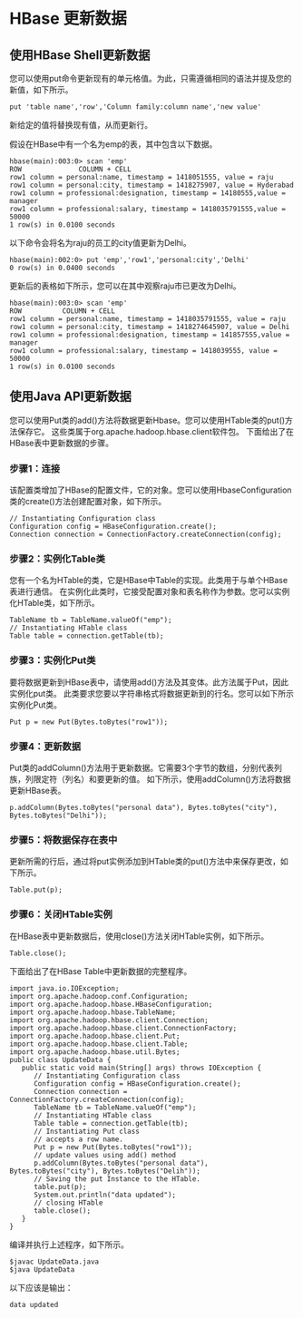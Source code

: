 # HBase 更新数据
## 使用HBase Shell更新数据
您可以使用put命令更新现有的单元格值。为此，只需遵循相同的语法并提及您的新值，如下所示。
```text
put 'table name','row','Column family:column name','new value'
```

新给定的值将替换现有值，从而更新行。

假设在HBase中有一个名为emp的表，其中包含以下数据。
```text
hbase(main):003:0> scan 'emp'
ROW              COLUMN + CELL
row1 column = personal:name, timestamp = 1418051555, value = raju
row1 column = personal:city, timestamp = 1418275907, value = Hyderabad
row1 column = professional:designation, timestamp = 14180555,value = manager
row1 column = professional:salary, timestamp = 1418035791555,value = 50000
1 row(s) in 0.0100 seconds
```

以下命令会将名为raju的员工的city值更新为Delhi。
```text
hbase(main):002:0> put 'emp','row1','personal:city','Delhi'
0 row(s) in 0.0400 seconds
```

更新后的表格如下所示，您可以在其中观察raju市已更改为Delhi。
```text
hbase(main):003:0> scan 'emp'
ROW          COLUMN + CELL
row1 column = personal:name, timestamp = 1418035791555, value = raju
row1 column = personal:city, timestamp = 1418274645907, value = Delhi
row1 column = professional:designation, timestamp = 141857555,value = manager
row1 column = professional:salary, timestamp = 1418039555, value = 50000
1 row(s) in 0.0100 seconds
```

## 使用Java API更新数据
您可以使用Put类的add()方法将数据更新Hbase。您可以使用HTable类的put()方法保存它。
这些类属于org.apache.hadoop.hbase.client软件包。
下面给出了在HBase表中更新数据的步骤。

### 步骤1：连接
该配置类增加了HBase的配置文件，它的对象。您可以使用HbaseConfiguration类的create()方法创建配置对象，如下所示。
```text
// Instantiating Configuration class
Configuration config = HBaseConfiguration.create();
Connection connection = ConnectionFactory.createConnection(config);
```

### 步骤2：实例化Table类
您有一个名为HTable的类，它是HBase中Table的实现。此类用于与单个HBase表进行通信。
在实例化此类时，它接受配置对象和表名称作为参数。您可以实例化HTable类，如下所示。
```text
TableName tb = TableName.valueOf("emp");
// Instantiating HTable class
Table table = connection.getTable(tb);
```

### 步骤3：实例化Put类
要将数据更新到HBase表中，请使用add()方法及其变体。此方法属于Put，因此实例化put类。
此类要求您要以字符串格式将数据更新到的行名。您可以如下所示实例化Put类。
```text
Put p = new Put(Bytes.toBytes("row1"));
```

### 步骤4：更新数据
Put类的addColumn()方法用于更新数据。它需要3个字节的数组，分别代表列族，列限定符（列名）和要更新的值。
如下所示，使用addColumn()方法将数据更新HBase表。
```text
p.addColumn(Bytes.toBytes("personal data"), Bytes.toBytes("city"), Bytes.toBytes("Delhi"));
```

### 步骤5：将数据保存在表中
更新所需的行后，通过将put实例添加到HTable类的put()方法中来保存更改，如下所示。
```text
Table.put(p);
```

### 步骤6：关闭HTable实例
在HBase表中更新数据后，使用close()方法关闭HTable实例，如下所示。
```text
Table.close();
```

下面给出了在HBase Table中更新数据的完整程序。
```text
import java.io.IOException;
import org.apache.hadoop.conf.Configuration;
import org.apache.hadoop.hbase.HBaseConfiguration; 
import org.apache.hadoop.hbase.TableName;
import org.apache.hadoop.hbase.client.Connection;
import org.apache.hadoop.hbase.client.ConnectionFactory; 
import org.apache.hadoop.hbase.client.Put;
import org.apache.hadoop.hbase.client.Table;
import org.apache.hadoop.hbase.util.Bytes;
public class UpdateData {
   public static void main(String[] args) throws IOException {
      // Instantiating Configuration class
      Configuration config = HBaseConfiguration.create();
      Connection connection = ConnectionFactory.createConnection(config);
      TableName tb = TableName.valueOf("emp");
      // Instantiating HTable class
      Table table = connection.getTable(tb);
      // Instantiating Put class
      // accepts a row name.
      Put p = new Put(Bytes.toBytes("row1"));
      // update values using add() method 
      p.addColumn(Bytes.toBytes("personal data"), Bytes.toBytes("city"), Bytes.toBytes("Delih"));
      // Saving the put Instance to the HTable.
      table.put(p);
      System.out.println("data updated");
      // closing HTable
      table.close();
   }
}
```

编译并执行上述程序，如下所示。
```text
$javac UpdateData.java
$java UpdateData
```

以下应该是输出：
```text
data updated
```
